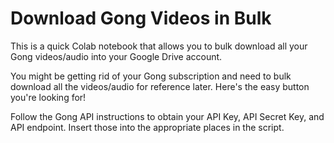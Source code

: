 # Download Gong Videos in Bulk
This is a quick Colab notebook that allows you to bulk download all your Gong videos/audio into your Google Drive account.

You might be getting rid of your Gong subscription and need to bulk download all the videos/audio for reference later. Here's the easy button you're looking for!

Follow the Gong API instructions to obtain your API Key, API Secret Key, and API endpoint. Insert those into the appropriate places in the script.
